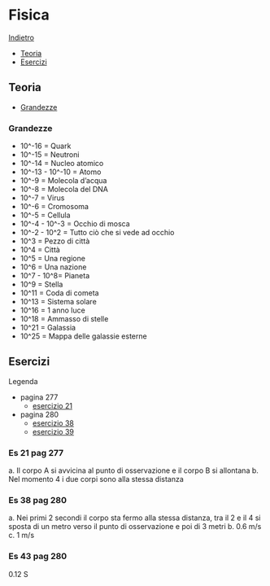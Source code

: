 # Fisica

[Indietro](./../index.md)

- [Teoria](#teoria)
- [Esercizi](#esercizi)

## Teoria

- [Grandezze](#grandezze)

### Grandezze

- 10^-16 = Quark
- 10^-15 = Neutroni
- 10^-14 = Nucleo atomico
- 10^-13 - 10^-10 = Atomo
- 10^-9 = Molecola d’acqua
- 10^-8 = Molecola del DNA
- 10^-7 = Virus
- 10^-6 = Cromosoma
- 10^-5 = Cellula
- 10^-4 - 10^-3 = Occhio di mosca
- 10^-2 - 10^2 = Tutto ciò che si vede ad occhio
- 10^3 = Pezzo di città
- 10^4 = Città
- 10^5 = Una regione
- 10^6 = Una nazione
- 10^7 - 10^8= Pianeta
- 10^9 = Stella
- 10^11 = Coda di cometa
- 10^13 = Sistema solare
- 10^16 = 1 anno luce
- 10^18 = Ammasso di stelle
- 10^21 = Galassia
- 10^25 = Mappa delle galassie esterne

## Esercizi

Legenda

- pagina 277
  - [esercizio 21](#es-21-pag-277)
- pagina 280
  - [esercizio 38](#es-38-pag-280)
  - [esercizio 39](#es-43-pag-280)

### Es 21 pag 277

a. Il corpo A si avvicina al punto di osservazione e il corpo B si allontana
b. Nel momento 4 i due corpi sono alla stessa distanza

### Es 38 pag 280

a. Nei primi 2 secondi il corpo sta fermo alla stessa distanza, tra il 2 e il 4 si sposta di un metro verso il punto di osservazione e poi di 3 metri
b. 0.6 m/s
c. 1 m/s

### Es 43 pag 280

0.12 S
